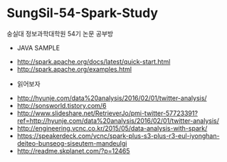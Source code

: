 # SungSil-54-Spark-Study
숭실대 정보과학대학원  54기 논문 공부방


- JAVA SAMPLE
* http://spark.apache.org/docs/latest/quick-start.html
* http://spark.apache.org/examples.html


- 읽어보자 
* http://hyunje.com/data%20analysis/2016/02/01/twitter-analysis/
* http://sonsworld.tistory.com/6
* http://www.slideshare.net/RetrieverJo/pmi-twitter-57723391?ref=http://hyunje.com/data%20analysis/2016/02/01/twitter-analysis/
* http://engineering.vcnc.co.kr/2015/05/data-analysis-with-spark/
* https://speakerdeck.com/vcnc/spark-plus-s3-plus-r3-eul-iyonghan-deiteo-bunseog-siseutem-mandeulgi
* http://readme.skplanet.com/?p=12465
